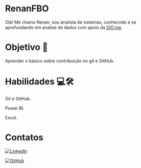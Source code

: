 # RenanFBO

Olá! Me chamo Renan, sou analista de sistemas, conhecndo e se aprofundando em analise de dados com apoio da [DIO.me](https://web.dio.me/).

# Objetivo 🎯
Aprender o básico sobre contribuição no git e GitHub.

# Habilidades 💻🛠️

Git e GitHub.

Power BI.

Excel.

# Contatos
[![LinkedIn](https://img.shields.io/badge/LinkedIn-0077B5?style=for-the-badge&logo=linkedin&logoColor=white)](https://www.linkedin.com/in/renan-fabricio-betineli-de-oliveira/)


[![GitHub](https://img.shields.io/badge/GitHub-100000?style=for-the-badge&logo=github&logoColor=white)](https://github.com/RenanFBO)
